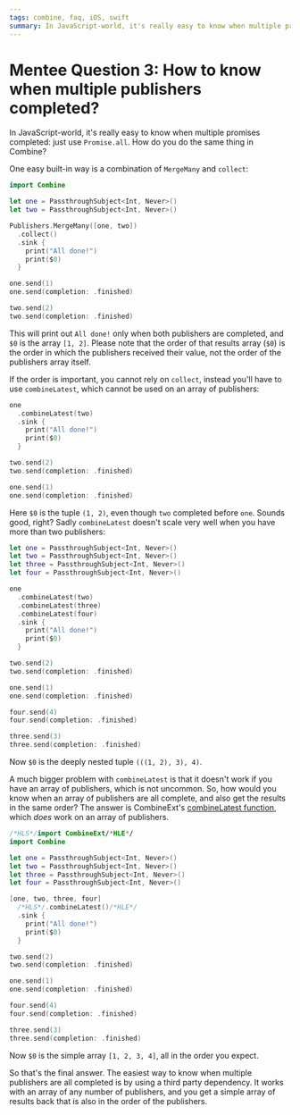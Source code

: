 ```yaml
---
tags: combine, faq, iOS, swift
summary: In JavaScript-world, it's really easy to know when multiple promises completed: just use Promise.all. How do you do the same thing in Combine?
---
```


# Mentee Question 3: How to know when multiple publishers completed?
In JavaScript-world, it's really easy to know when multiple promises completed: just use `Promise.all`. How do you do the same thing in Combine?

One easy built-in way is a combination of `MergeMany` and `collect`:

```swift
import Combine

let one = PassthroughSubject<Int, Never>()
let two = PassthroughSubject<Int, Never>()

Publishers.MergeMany([one, two])
  .collect()
  .sink {
    print("All done!")
    print($0)
  }

one.send(1)
one.send(completion: .finished)

two.send(2)
two.send(completion: .finished)
```

This will print out `All done!` only when both publishers are completed, and `$0` is the array `[1, 2]`. Please note that the order of that results array (`$0`) is the order in which the publishers received their value, not the order of the publishers array itself.

If the order is important, you cannot rely on `collect`, instead you'll have to use `combineLatest`, which cannot be used on an array of publishers:

```swift
one
  .combineLatest(two)
  .sink {
    print("All done!")
    print($0)
  }

two.send(2)
two.send(completion: .finished)

one.send(1)
one.send(completion: .finished)
```

Here `$0` is the tuple `(1, 2)`, even though `two` completed before `one`. Sounds good, right? Sadly `combineLatest` doesn't scale very well when you have more than two publishers:

```swift
let one = PassthroughSubject<Int, Never>()
let two = PassthroughSubject<Int, Never>()
let three = PassthroughSubject<Int, Never>()
let four = PassthroughSubject<Int, Never>()

one
  .combineLatest(two)
  .combineLatest(three)
  .combineLatest(four)
  .sink {
    print("All done!")
    print($0)
  }

two.send(2)
two.send(completion: .finished)

one.send(1)
one.send(completion: .finished)

four.send(4)
four.send(completion: .finished)

three.send(3)
three.send(completion: .finished)
```

Now `$0` is the deeply nested tuple `(((1, 2), 3), 4)`. 

A much bigger problem with `combineLatest` is that it doesn't work if you have an array of publishers, which is not uncommon. So, how would you know when an array of publishers are all complete, and also get the results in the same order? The answer is CombineExt's [combineLatest function](https://github.com/CombineCommunity/CombineExt#CombineLatestMany), which *does* work on an array of publishers.

```swift
/*HLS*/import CombineExt/*HLE*/
import Combine

let one = PassthroughSubject<Int, Never>()
let two = PassthroughSubject<Int, Never>()
let three = PassthroughSubject<Int, Never>()
let four = PassthroughSubject<Int, Never>()

[one, two, three, four]
  /*HLS*/.combineLatest()/*HLE*/
  .sink {
    print("All done!")
    print($0)
  }

two.send(2)
two.send(completion: .finished)

one.send(1)
one.send(completion: .finished)

four.send(4)
four.send(completion: .finished)

three.send(3)
three.send(completion: .finished)
```

Now `$0` is the simple array `[1, 2, 3, 4]`, all in the order you expect.

So that's the final answer. The easiest way to know when multiple publishers are all completed is by using a third party dependency. It works with an array of any number of publishers, and you get a simple array of results back that is also in the order of the publishers.
